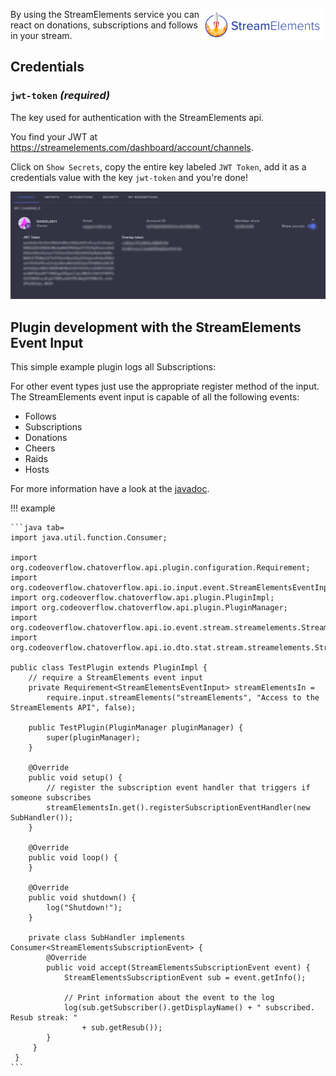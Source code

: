 <p><img align="right" width="200" height="51" src="/docs/img/services/streamelements-logo.png"></p>

By using the StreamElements service you can react on donations, subscriptions and follows in your stream. 

## Credentials

### `jwt-token` _(required)_ 
The key used for authentication with the StreamElements api. 

You find your JWT at https://streamelements.com/dashboard/account/channels.

Click on `Show Secrets`, copy the entire key labeled `JWT Token`, add it as a credentials value with the key `jwt-token` and you're done!

![](/docs/img/services/streamelements-token.png)

## Plugin development with the StreamElements Event Input
This simple example plugin logs all Subscriptions:

For other event types just use the appropriate register method of the input. The StreamElements event input is capable of all the following events:

- Follows
- Subscriptions
- Donations
- Cheers
- Raids
- Hosts

For more information have a look at the [javadoc](http://docs.codeoverflow.org/chatoverflow-api/org/codeoverflow/chatoverflow/api/io/input/event/StreamElementsEventInput.html).

!!! example
    
    ```java tab=
    import java.util.function.Consumer;
    
    import org.codeoverflow.chatoverflow.api.plugin.configuration.Requirement;
    import org.codeoverflow.chatoverflow.api.io.input.event.StreamElementsEventInput;
    import org.codeoverflow.chatoverflow.api.plugin.PluginImpl;
    import org.codeoverflow.chatoverflow.api.plugin.PluginManager;
    import org.codeoverflow.chatoverflow.api.io.event.stream.streamelements.StreamElementsSubscriptionEvent;
    import org.codeoverflow.chatoverflow.api.io.dto.stat.stream.streamelements.StreamElementsSubscription;
    
    public class TestPlugin extends PluginImpl {
        // require a StreamElements event input
        private Requirement<StreamElementsEventInput> streamElementsIn = 
            require.input.streamElements("streamElements", "Access to the StreamElements API", false);
        
        public TestPlugin(PluginManager pluginManager) {
            super(pluginManager);
        }
        
        @Override
        public void setup() {
            // register the subscription event handler that triggers if someone subscribes
            streamElementsIn.get().registerSubscriptionEventHandler(new SubHandler());
        }
        
        @Override
        public void loop() {
        }
         
        @Override 
        public void shutdown() {
            log("Shutdown!");
        }
         
        private class SubHandler implements Consumer<StreamElementsSubscriptionEvent> { 
            @Override
            public void accept(StreamElementsSubscriptionEvent event) {
                StreamElementsSubscriptionEvent sub = event.getInfo();
                 
                // Print information about the event to the log
                log(sub.getSubscriber().getDisplayName() + " subscribed. Resub streak: " 
                    + sub.getResub());
            }
         }
     }
    ```